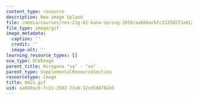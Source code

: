 ```yaml
---
content_type: resource
description: New image Uplaod
file: /media/courses/res-21g-01-kana-spring-2010/aa660acbfc21250273a912cd588702e5_0421.gif
file_type: image/gif
image_metadata:
  caption: ''
  credit: ''
  image-alt: ''
learning_resource_types: []
ocw_type: OCWImage
parent_title: Hiragana "sa" - "so"
parent_type: SupplementalResourceSection
resourcetype: Image
title: 0421.gif
uid: aa660acb-fc21-2502-73a9-12cd588702e5
---
```

